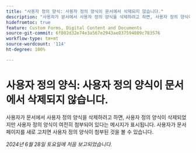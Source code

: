 ```yaml
---
title: "사용자 정의 양식: 사용자 정의 양식이 문서에서 삭제되지 않습니다."
description: "사용자가 문서에서 사용자 정의 양식을 삭제하려고 하면, 사용자 정의 양식이 삭제되었지만 사용자 정의 양식이 여전히 첨부되어 있다는 메시지가 표시됩니다.  사용자가 문서 페이지를 새로 고치면 사용자 정의 양식이 첨부된 것을 볼 수 있습니다."
hidefromtoc: true
feature: Custom Forms, Digital Content and Documents
source-git-commit: 6f802d32e74e3a567e2943ae837594809c703576
workflow-type: tm+mt
source-wordcount: '114'
ht-degree: 100%

---
```



# 사용자 정의 양식: 사용자 정의 양식이 문서에서 삭제되지 않습니다.

사용자가 문서에서 사용자 정의 양식을 삭제하려고 하면, 사용자 정의 양식이 삭제되었지만 사용자 정의 양식이 여전히 첨부되어 있다는 메시지가 표시됩니다.  사용자가 문서 페이지를 새로 고치면 사용자 정의 양식이 첨부된 것을 볼 수 있습니다.

_2024년 6월 28일 토요일에 처음 보고되었습니다._

